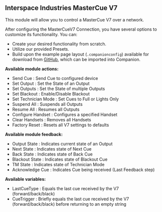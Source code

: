 ## Interspace Industries MasterCue V7

This module will allow you to control a MasterCue V7 over a network.

After configuring the MasterCueV7 Connection, you have several options to customize its functionality. You can:

- Create your desired functionality from scratch.
- Utilize our provided Presets.
- Build upon the example page layout (`.companionconfig`) available for download from [GitHub](https://github.com/bitfocus/companion-module-interspace-mastercuev7), which can be imported into Companion.

**Available module actions:**

- Send Cue : Send Cue to configured device
- Set Output : Set the State of an Output
- Set Outputs : Set the State of multiple Outputs
- Set Blackout : Enable/Disable Blackout
- Set Technician Mode : Set Cues to Full or Lights Only
- Suspend All : Suspends all Outputs
- Resume All : Resumes all Outputs
- Configure Handset : Configures a specified Handset
- Clear Handsets : Removes all Handsets
- Factory Reset : Resets all V7 settings to defaults

**Available module feedback:**

- Output State : Indicates current state of an Output
- Next State : Indicates state of Next Cue
- Back State : Indicates state of Back Cue
- Blackout State : Indicates state of Blackout Cue
- TM State : Indicates state of Technician Mode
- Acknowledge Cue : Indicates Cue being received (Last Feedback step)

**Available variables:**

 - LastCueType : Equals the last cue received by the V7 (forward/back/black)
 - CueTrigger : Briefly equals the last cue received by the V7 (forward/back/black) before returning to an empty string

